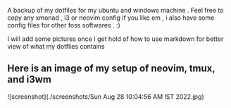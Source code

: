 A backup of my dotfiles for my ubuntu and windows machine  . Feel free to copy any xmonad , i3 or neovim config if you like em , i also have some config files for other foss softwares . :)

I will add some pictures once I get hold of how to use  markdown for better view of what my dotflies contains

## Here is an image of my setup of neovim, tmux, and i3wm 
![screenshot](./screenshots/Sun Aug 28 10:04:56 AM IST 2022.jpg)


